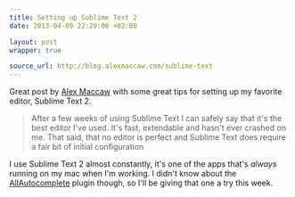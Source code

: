 ```yaml
---
title: Setting up Sublime Text 2
date: 2013-04-09 22:20:00 +02:00

layout: post
wrapper: true

source_url: http://blog.alexmaccaw.com/sublime-text
---
```

Great post by [Alex Maccaw][alex_maccaw] with some great tips for setting up my favorite editor, Sublime Text 2.

> After a few weeks of using Sublime Text I can safely say that it's the best editor I've used. It's fast, extendable and hasn't ever crashed on me. That said, that no editor is perfect and Sublime Text does require a fair bit of initial configuration

I use Sublime Text 2 almost constantly, it's one of the apps that's *always* running on my mac when I'm working. I didn't know about the [AllAutocomplete][allautocomplete] plugin though, so I'll be giving that one a try this week.

[alex_maccaw]: http://twitter.com/maccman
[allautocomplete]: https://github.com/alienhard/SublimeAllAutocomplete